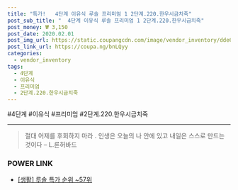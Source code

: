 ```yaml
--- 
title: "특가!   4단계 이유식 루솔 프리미엄 1 2단계.220.한우시금치죽" 
post_sub_title: "  4단계 이유식 루솔 프리미엄 1 2단계.220.한우시금치죽" 
post_money: ₩ 3,150 
post_date: 2020.02.01 
post_img_url: https://static.coupangcdn.com/image/vendor_inventory/dde6/6fc18ee5b3ac4209f68d884e195597f4000a5a28be5e36398f7bc1b70c8d.jpg 
post_link_url: https://coupa.ng/bnLQyy 
categories: 
  - vendor_inventory 
tags: 
  - 4단계 
  - 이유식 
  - 프리미엄 
  - 2단계.220.한우시금치죽 
--- 
```

  #4단계 #이유식 #프리미엄 #2단계.220.한우시금치죽 
<hr> 

> 절대 어제를 후회하지 마라 . 인생은 오늘의 나 안에 있고 내일은 스스로 만드는 것이다 – L.론허바드 


### POWER LINK

* <a href="https://blog.naver.com/sakai111/221792012845" target="_blank"> [생활] 루솔 특가 순위 ~57위</a>
